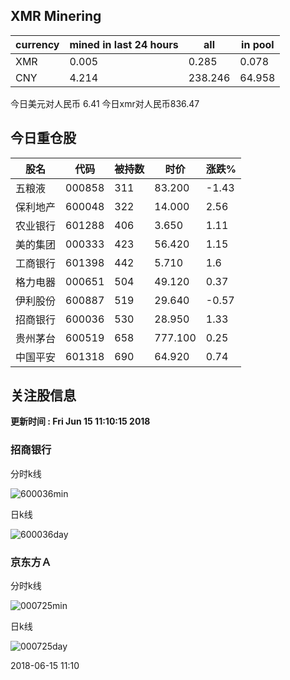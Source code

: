## XMR Minering

|currency|mined in last 24 hours|all|in pool|
|---|---|---|---|
|XMR|0.005|0.285|0.078|
|CNY|4.214|238.246|64.958|

今日美元对人民币 6.41	今日xmr对人民币836.47


## 今日重仓股 

|股名|代码|被持数|时价|涨跌%|
|---|---|---|---|---|
|五粮液|000858|311|83.200|-1.43|
|保利地产|600048|322|14.000|2.56|
|农业银行|601288|406|3.650|1.11|
|美的集团|000333|423|56.420|1.15|
|工商银行|601398|442|5.710|1.6|
|格力电器|000651|504|49.120|0.37|
|伊利股份|600887|519|29.640|-0.57|
|招商银行|600036|530|28.950|1.33|
|贵州茅台|600519|658|777.100|0.25|
|中国平安|601318|690|64.920|0.74|

## 关注股信息
**更新时间 : Fri Jun 15 11:10:15 2018**
### 招商银行 
分时k线

![600036min](http://image.sinajs.cn/newchart/min/n/sh600036.gif)

日k线

![600036day](http://image.sinajs.cn/newchart/daily/n/sh600036.gif)

### 京东方Ａ 
分时k线

![000725min](http://image.sinajs.cn/newchart/min/n/sz000725.gif)

日k线

![000725day](http://image.sinajs.cn/newchart/daily/n/sz000725.gif)

2018-06-15 11:10